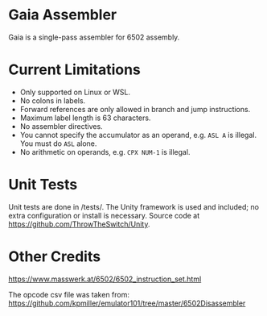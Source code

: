 # Gaia Assembler

Gaia is a single-pass assembler for 6502 assembly.

# Current Limitations

- Only supported on Linux or WSL.
- No colons in labels.
- Forward references are only allowed in branch and jump instructions.
- Maximum label length is 63 characters.
- No assembler directives.
- You cannot specify the accumulator as an operand, e.g. `ASL A` is illegal.
You must do `ASL` alone.
- No arithmetic on operands, e.g. `CPX NUM-1` is illegal.

# Unit Tests

Unit tests are done in /tests/. The Unity framework is used and included; no
extra configuration or install is necessary. Source code at
https://github.com/ThrowTheSwitch/Unity.

# Other Credits

https://www.masswerk.at/6502/6502_instruction_set.html

The opcode csv file was taken from:
https://github.com/kpmiller/emulator101/tree/master/6502Disassembler
